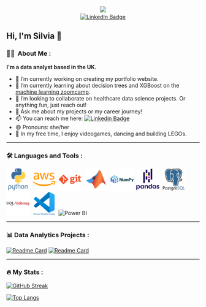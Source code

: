 <div id="header" align="center">
  <img src="https://user-images.githubusercontent.com/74038190/221352975-94759904-aa4c-4032-a8ab-b546efb9c478.gif" width="400">
<!--<img src="https://user-images.githubusercontent.com/74038190/235224431-e8c8c12e-6826-47f1-89fb-2ddad83b3abf.gif" width="300"> -->
</div>
<div id="social-badges" align="center">
  <a href="https://www.linkedin.com/in/silvia-h-aragon">
    <img src="https://img.shields.io/badge/LinkedIn-blue?style=for-the-badge&logo=linkedin&logoColor=white" alt="LinkedIn Badge"/>
  </a>
</div>

## Hi, I'm Silvia 👋 


### :woman_technologist: &nbsp;About Me :

**I'm a data analyst based in the UK.** 

<!--After training as a chemist and bioengineer, I decided to pursue a PhD - 2 years in, I decided that life was too short: **I wanted to have a real impact!** So I left and qualified as a secondary science teacher. I learned an inmense amount on communication and pedagogical theory and practice - that I now apply in my **data storytelling and reporting**. Afterwards, I worked in the biotech industry and academia for two years. Recently, I completed a fully-funded immersive training program in software engineering and data analytics by [AiCore](https://www.theaicore.com). -->

- 🔭 I’m currently working on creating my portfolio website.
- 🌱 I’m currently learning about decision trees and XGBoost on the [machine learning zoomcamp](https://github.com/DataTalksClub/machine-learning-zoomcamp/tree/master).
- 👯 I’m looking to collaborate on healthcare data science projects. Or anything fun, just reach out!
- 💬 Ask me about my projects or my career journey!
- 📫 You can reach me here: [![Linkedin Badge](https://img.shields.io/badge/LinkedIn-blue?&logo=linkedin&logoColor=white)](https://www.linkedin.com/in/silvia-h-aragon)
- 😄 Pronouns: she/her
- 👾 In my free time, I enjoy videogames, dancing and building LEGOs.
<!--- ⚡ Fun fact: Back in high school, my robotics team won a competition where our code was sent to a racing robot in the international space station 🚀-->


--- 
### :hammer_and_wrench: Languages and Tools :

<div>
  <img src="https://github.com/devicons/devicon/blob/master/icons/python/python-original-wordmark.svg" title="Python" alt="Python" width="60" height="60"/>&nbsp;
  <img src="https://github.com/devicons/devicon/blob/master/icons/amazonwebservices/amazonwebservices-plain-wordmark.svg" title="Amazon Web Services" alt="Amazon Web Services" width="60" height="60"/>&nbsp;
  <img src="https://github.com/devicons/devicon/blob/master/icons/git/git-plain-wordmark.svg" title="git" alt="git" width="60" height="60"/>&nbsp;
  <img src="https://github.com/devicons/devicon/blob/master/icons/matlab/matlab-original.svg" title="MATLAB" alt="MATLAB" width="60" height="60"/>&nbsp;
  <img src="https://github.com/devicons/devicon/blob/master/icons/numpy/numpy-original-wordmark.svg" title="NumPy" alt="NumPy" width="60" height="60"/>&nbsp;
  <img src="https://github.com/devicons/devicon/blob/master/icons/pandas/pandas-original-wordmark.svg" title="pandas" alt="pandas" width="60" height="60"/>&nbsp;
  <img src="https://github.com/devicons/devicon/blob/master/icons/postgresql/postgresql-original-wordmark.svg" title="PostgreSQL" alt="PostgreSQL" width="60" height="60"/>&nbsp;
  <img src="https://github.com/devicons/devicon/blob/master/icons/sqlalchemy/sqlalchemy-original-wordmark.svg" title="SQLAlchemy" alt="SQLAlchemy" width="60" height="60"/>&nbsp;
  <img src="https://github.com/devicons/devicon/blob/master/icons/vscode/vscode-original-wordmark.svg" title="Visual Studio Code" alt="Visual Studio Code" width="60" height="60"/>&nbsp;
  <img src="https://itrak365.com/wp-content/uploads/power-bi-icon-7.png" title="Power BI" alt="Power BI" width="160" height="50"/>&nbsp;
</div>

---

### :bar_chart: Data Analytics Projects :

[![Readme Card](https://github-readme-stats.vercel.app/api/pin/?username=selvatica-36&theme=blueberry&repo=Exploratory-data-analysis---Online-shopping-in-retail)](https://github.com/selvatica-36/Exploratory-data-analysis---Online-shopping-in-retail)
[![Readme Card](https://github-readme-stats.vercel.app/api/pin/?username=selvatica-36&theme=blueberry&repo=PowerBI-ecommerce-report)](https://github.com/selvatica-36/PowerBI-ecommerce-report)

---
### :fire: My Stats :

[![GitHub Streak](http://github-readme-streak-stats.herokuapp.com?user=selvatica-36&theme=blueberry)](https://git.io/streak-stats)

[![Top Langs](https://github-readme-stats.vercel.app/api/top-langs/?username=selvatica-36&layout=compact&theme=blueberry)](https://github.com/anuraghazra/github-readme-stats)
